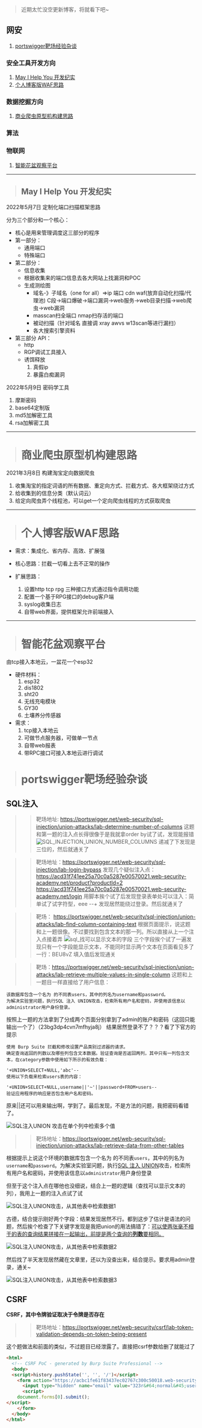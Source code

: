 > 近期太忙没空更新博客，将就看下吧~

## 网安
1. [portswigger靶场经验杂谈](#portswigger靶场经验杂谈)

### 安全工具开发方向
1. [May I Help You 开发纪实](#may-i-help-you-开发纪实)
2. [个人博客版WAF思路](#个人博客版waf思路)

### 数据挖掘方向
1. [商业爬虫原型机构建思路](#商业爬虫原型机构建思路)


### 算法

### 物联网
1. [智能花盆观察平台](#智能花盆观察平台)


------
> ## May I Help You 开发纪实
2022年5月7日 定制化端口扫描框架思路

分为三个部分和一个核心：
- 核心是用来管理调度这三部分的程序
- 第一部分：
    - 通用端口
    - 特殊端口
- 第二部分：
    - 信息收集
    - 根据收集来的端口信息去各大网站上找漏洞和POC
    - 生成测绘图
        - 域名-》子域名（one for all）=>ip 端口 cdn waf(放弃自动化扫描/代理池) C段->端口爆破->端口漏洞->web服务->web目录扫描->web爬虫->web漏洞
        - masscan扫全端口 nmap扫存活的端口
        - 被动扫描（针对域名 直接调 xray awvs w13scan等进行漏扫） 
        - 各大搜索引擎资料
- 第三部分 API：
    - http
    - RGP调试工具接入
    - 诱饵释放
        1. 真假ip
        2. 暴露白痴漏洞

2022年5月9日 密码学工具
1. 摩斯密码
2. base64定制版
3. md5加解密工具
4. rsa加解密工具

-------

> # 商业爬虫原型机构建思路
2021年3月8日 构建淘宝定向数据爬虫
1. 收集淘宝的指定词语的所有数据、重定向方式、拦截方式、各大框架绕过方式
2. 给收集到的信息分类（默认词云）
3. 给定向爬虫弄个线程池，可以get一个定向爬虫线程的方式获取爬虫

------

> # 个人博客版WAF思路
- 需求：集成化、省内存、高效、扩展强

- 核心思路：拦截一切看上去不正常的操作

- 扩展思路：
    1. 设置http tcp rpg 三种接口方式通过指令调用功能
    2. 配置一个基于RPG接口的debug客户端
    3. syslog收集日志
    4. 自带web界面，提供框架允许前端接入

-------

> # 智能花盆观察平台
由tcp接入本地云，一盆花一个esp32
- 硬件材料：
    1. esp32
    2. dis1802
    3. sht20
    4. 无线充电模块
    5. GY30
    6. 土壤养分传感器
- 需求：
    1. tcp接入本地云
    2. 可做节点服务器，可做单一节点
    3. 自带web报表
    4. 带RPC接口可接入本地云进行调试


> # portswigger靶场经验杂谈

## SQL注入

>> 靶场地址: https://portswigger.net/web-security/sql-injection/union-attacks/lab-determine-number-of-columns
这题和第一题的注入点长得很像于是我就拿order by试了试，发现能报错
![SQL_INJECTION_UNION_NUMBER_COLUMNS](img\SQL_INJECTION_UNION_NUMBER_COLUMNS.png)
递减了下发现是三位的，然后就通关了

>> 靶场地址：https://portswigger.net/web-security/sql-injection/lab-login-bypass
发现几个疑似注入点：
https://acd31f741ee25a70c0a5287e00570021.web-security-academy.net/product?productId=2
https://acd31f741ee25a70c0a5287e00570021.web-security-academy.net/login
用脚本挨个试了后发现登录表单处可以注入：简单试了试字符型，eee --+ 发现居然能绕过登录。然后就通关了

>> 靶场： https://portswigger.net/web-security/sql-injection/union-attacks/lab-find-column-containing-text
根据页面提示，说这题和上一题很像。不过要找到包含文本的那一列。所以直接从上一个注入点接着弄
![sql_找可以显示文本的字段](img\sql_找可以显示文本的字段.png)
三个字段挨个试了一遍发现只有一个字段能显示文本，不能同时显示两个文本在页面看见多了一行：BEU8vZ 填入值后发现通关

>> 靶场：https://portswigger.net/web-security/sql-injection/union-attacks/lab-retrieve-multiple-values-in-single-column
    这题和上一题目一样直接给了用户信息：
```text
该数据库包含一个名为 的不同表users，其中的列名为username和password。
为解决实验室问题，执行SQL 注入 UNION攻击，检索所有用户名和密码，并使用该信息以administrator用户身份登录。
```

按照上一题的方法拿到了分成两个页面分别拿到了admin的账户和密码（这回只能输出一个了）（23bg3dp4cvn7mfhyja8j）
结果居然登录不了？？？看了下官方的提示
```text
使用 Burp Suite 拦截和修改设置产品类别过滤器的请求。
确定查询返回的列数以及哪些列包含文本数据。验证查询是否返回两列，其中只有一列包含文本，在category参数中使用如下所示的有效负载：

'+UNION+SELECT+NULL,'abc'--
使用以下负载来检索users表的内容：

'+UNION+SELECT+NULL,username||'~'||password+FROM+users--
验证应用程序的响应是否包含用户名和密码。
```
原来||还可以用来输出啊，学到了。最后发现，不是方法的问题，我把密码看错了。

![SQL注入UNION 攻击在单个列中检索多个值](img/SQL%E6%B3%A8%E5%85%A5UNION%20%E6%94%BB%E5%87%BB%E5%9C%A8%E5%8D%95%E4%B8%AA%E5%88%97%E4%B8%AD%E6%A3%80%E7%B4%A2%E5%A4%9A%E4%B8%AA%E5%80%BC.png)

>> 靶场地址：https://portswigger.net/web-security/sql-injection/union-attacks/lab-retrieve-data-from-other-tables

根据提示上说这个环境的数据库包含一个名为 的不同表`users`，其中的列名为`username`和`password`。为解决实验室问题，执行[SQL 注入 UNION](https://portswigger.net/web-security/sql-injection/union-attacks)攻击，检索所有用户名和密码，并使用该信息以`administrator`用户身份登录

但至于这个注入点在哪他也没细说，结合上一题的逻辑（查找可以显示文本的列），我用上一题的注入点试了试

![SQL注入UNION攻击，从其他表中检索数据1](img\SQL注入UNION攻击，从其他表中检索数据1.png)

古德，结合提示刚好两个字段：结果发现居然不行。都到这步了估计是语法的问题，然后挨个检查了下关键字发现是我把union的用法搞错了：[可以使两张毫不相干的表的查询结果拼接在一起输出，前提是两个查询的**列数**要相同。](https://blog.csdn.net/qq_45148387/article/details/116357408)

![SQL注入UNION攻击，从其他表中检索数据2](img\SQL注入UNION攻击，从其他表中检索数据2.png)

然后找了半天发现居然藏在文章里，还以为没查出来，结合提示。要求用admin登录，通关~

![SQL注入UNION攻击，从其他表中检索数据3](img\SQL注入UNION攻击，从其他表中检索数据3.png)

## CSRF
**CSRF，其中令牌验证取决于令牌是否存在**

>> 靶场地址：https://portswigger.net/web-security/csrf/lab-token-validation-depends-on-token-being-present

这个题做法和前面的类似，不过题目已经泄露了。直接把csrf参数给删了就能过了

```html
<html>
  <!-- CSRF PoC - generated by Burp Suite Professional -->
  <body>
  <script>history.pushState('', '', '/')</script>
    <form action="https://acbc1fe61f83437ec02767c300c50018.web-security-academy.net/my-account/change-email" method="POST">
      <input type="hidden" name="email" value="323r&#64;normal&#45;user&#46;net" />
      <script>
    document.forms[0].submit();
</script>
    </form>
  </body>
</html>
```